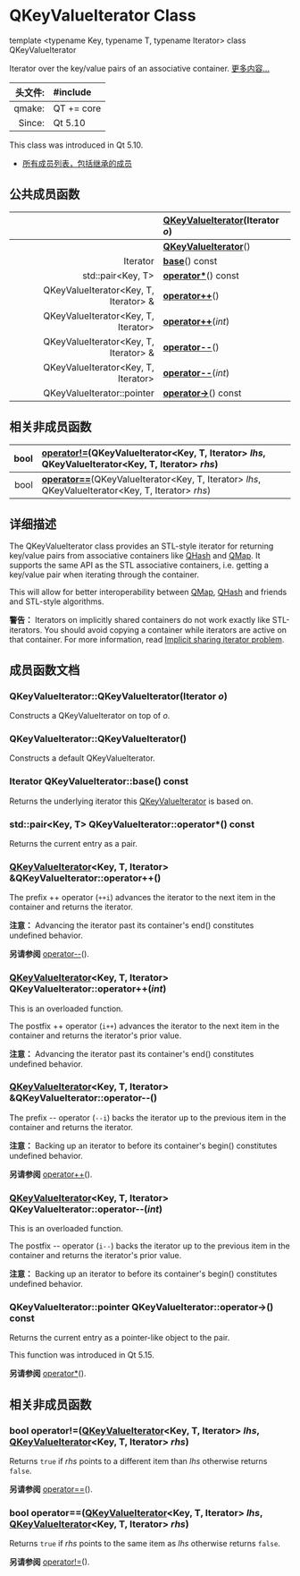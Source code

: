 # QKeyValueIterator Class

template <typename Key, typename T, typename Iterator> class QKeyValueIterator

Iterator over the key/value pairs of an associative container. [更多内容...](QKeyValueIterator.md#详细描述)

| 头文件: | #include <QKeyValueIterator> |
| -------: | :---------------------------- |
| qmake:  | QT += core                   |
| Since:  | Qt 5.10                      |

This class was introduced in Qt 5.10.

- [所有成员列表，包括继承的成员](../../K/QKeyValueIterator/QKeyValueIterator-members.md)



## 公共成员函数

|                                       | **[QKeyValueIterator](QKeyValueIterator.md#qkeyvalueiteratorqkeyvalueiteratoriterator-o)**(Iterator *o*) |
| -------------------------------------: | :------------------------------------------------------------ |
|                                       | **[QKeyValueIterator](QKeyValueIterator.md#qkeyvalueiteratorqkeyvalueiterator)**() |
| Iterator                              | **[base](QKeyValueIterator.md#iterator-qkeyvalueiteratorbase-const)**() const |
| std::pair<Key, T>                     | **[operator\*](QKeyValueIterator.md#stdpairkey-t-qkeyvalueiteratoroperator-const)**() const |
| QKeyValueIterator<Key, T, Iterator> & | **[operator++](QKeyValueIterator.md#qkeyvalueiteratorkey-t-iterator-qkeyvalueiteratoroperator)**() |
| QKeyValueIterator<Key, T, Iterator>   | **[operator++](QKeyValueIterator.md#qkeyvalueiteratorkey-t-iterator-qkeyvalueiteratoroperatorint)**(*int*) |
| QKeyValueIterator<Key, T, Iterator> & | **[operator--](QKeyValueIterator.md#qkeyvalueiteratorkey-t-iterator-qkeyvalueiteratoroperator--)**() |
| QKeyValueIterator<Key, T, Iterator>   | **[operator--](QKeyValueIterator.md#qkeyvalueiteratorkey-t-iterator-qkeyvalueiteratoroperator--int)**(*int*) |
| QKeyValueIterator::pointer            | **[operator->](QKeyValueIterator.md#qkeyvalueiteratorpointer-qkeyvalueiteratoroperator--const)**() const |



## 相关非成员函数

| bool | **[operator!=](QKeyValueIterator.md#bool-operatorqkeyvalueiteratorkey-t-iterator-lhs-qkeyvalueiteratorkey-t-iterator-rhs)**(QKeyValueIterator<Key, T, Iterator> *lhs*, QKeyValueIterator<Key, T, Iterator> *rhs*) |
| ----: | :------------------------------------------------------------ |
| bool | **[operator==](QKeyValueIterator.md#bool-operatorqkeyvalueiteratorkey-t-iterator-lhs-qkeyvalueiteratorkey-t-iterator-rhs-1)**(QKeyValueIterator<Key, T, Iterator> *lhs*, QKeyValueIterator<Key, T, Iterator> *rhs*) |



## 详细描述

The QKeyValueIterator class provides an STL-style iterator for returning key/value pairs from associative containers like [QHash](https://doc.qt.io/qt-5/qhash.html#qhash) and [QMap](../../M/QMap/QMap.md). It supports the same API as the STL associative containers, i.e. getting a key/value pair when iterating through the container.

This will allow for better interoperability between [QMap](../../M/QMap/QMap.md), [QHash](https://doc.qt.io/qt-5/qhash.html#qhash) and friends and STL-style algorithms.

**警告：** Iterators on implicitly shared containers do not work exactly like STL-iterators. You should avoid copying a container while iterators are active on that container. For more information, read [Implicit sharing iterator problem](https://doc.qt.io/qt-5/containers.html#implicit-sharing-iterator-problem).

## 成员函数文档

### QKeyValueIterator::QKeyValueIterator(Iterator *o*)

Constructs a QKeyValueIterator on top of *o*.

### QKeyValueIterator::QKeyValueIterator()

Constructs a default QKeyValueIterator.

### Iterator QKeyValueIterator::base() const

Returns the underlying iterator this [QKeyValueIterator](../../K/QKeyValueIterator/QKeyValueIterator.md) is based on.

### std::pair<Key, T> QKeyValueIterator::operator*() const

Returns the current entry as a pair.

### [QKeyValueIterator](QKeyValueIterator.md#qkeyvalueiteratorqkeyvalueiterator)<Key, T, Iterator> &QKeyValueIterator::operator++()

The prefix ++ operator (`++i`) advances the iterator to the next item in the container and returns the iterator.

**注意：** Advancing the iterator past its container's end() constitutes undefined behavior.

**另请参阅** [operator--](QKeyValueIterator.md#qkeyvalueiteratorkey-t-iterator-qkeyvalueiteratoroperator--)().

### [QKeyValueIterator](QKeyValueIterator.md#qkeyvalueiteratorqkeyvalueiterator)<Key, T, Iterator> QKeyValueIterator::operator++(*int*)

This is an overloaded function.

The postfix ++ operator (`i++`) advances the iterator to the next item in the container and returns the iterator's prior value.

**注意：** Advancing the iterator past its container's end() constitutes undefined behavior.

### [QKeyValueIterator](QKeyValueIterator.md#qkeyvalueiteratorqkeyvalueiterator)<Key, T, Iterator> &QKeyValueIterator::operator--()

The prefix -- operator (`--i`) backs the iterator up to the previous item in the container and returns the iterator.

**注意：** Backing up an iterator to before its container's begin() constitutes undefined behavior.

**另请参阅** [operator++](QKeyValueIterator.md#qkeyvalueiteratorkey-t-iterator-qkeyvalueiteratoroperator)().

### [QKeyValueIterator](QKeyValueIterator.md#qkeyvalueiteratorqkeyvalueiterator)<Key, T, Iterator> QKeyValueIterator::operator--(*int*)

This is an overloaded function.

The postfix -- operator (`i--`) backs the iterator up to the previous item in the container and returns the iterator's prior value.

**注意：** Backing up an iterator to before its container's begin() constitutes undefined behavior.

### QKeyValueIterator::pointer QKeyValueIterator::operator->() const

Returns the current entry as a pointer-like object to the pair.

This function was introduced in Qt 5.15.

**另请参阅** [operator*](QKeyValueIterator.md#stdpairkey-t-qkeyvalueiteratoroperator-const)().

## 相关非成员函数

### bool operator!=([QKeyValueIterator](QKeyValueIterator.md#qkeyvalueiteratorqkeyvalueiterator)<Key, T, Iterator> *lhs*, [QKeyValueIterator](QKeyValueIterator.md#qkeyvalueiteratorqkeyvalueiterator)<Key, T, Iterator> *rhs*)

Returns `true` if *rhs* points to a different item than *lhs* otherwise returns `false`.

**另请参阅** [operator==](QKeyValueIterator.md#bool-operatorqkeyvalueiteratorkey-t-iterator-lhs-qkeyvalueiteratorkey-t-iterator-rhs-1)().

### bool operator==([QKeyValueIterator](QKeyValueIterator.md#qkeyvalueiteratorqkeyvalueiterator)<Key, T, Iterator> *lhs*, [QKeyValueIterator](QKeyValueIterator.md#qkeyvalueiteratorqkeyvalueiterator)<Key, T, Iterator> *rhs*)

Returns `true` if *rhs* points to the same item as *lhs* otherwise returns `false`.

**另请参阅** [operator!=](QKeyValueIterator.md#bool-operatorqkeyvalueiteratorkey-t-iterator-lhs-qkeyvalueiteratorkey-t-iterator-rhs)().